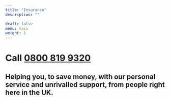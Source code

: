 ```yaml
---
title: "Insurance"
description: ""

draft: false
menu: main
weight: 1
---
```


<h1 class="super-f1 super-f1-ns fw1 ma0">Call <a class="link" href="tel:0800 819 9320">0800 819 9320</a></h1>
<h2 class="super-f2 super-f2-ns fw2 ma0 mt3">
  Helping you, to save money, with our personal service and unrivalled support, from people right here in the UK.
</h2>

